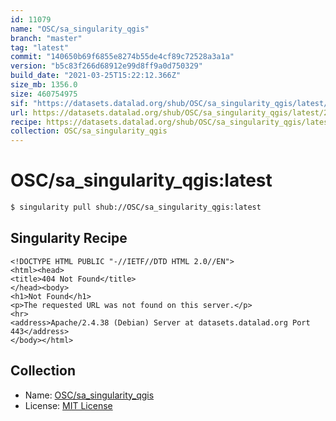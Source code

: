 ```yaml
---
id: 11079
name: "OSC/sa_singularity_qgis"
branch: "master"
tag: "latest"
commit: "140650b69f6855e8274b55de4cf89c72528a3a1a"
version: "b5c83f266d68912e99d8ff9a0d750329"
build_date: "2021-03-25T15:22:12.366Z"
size_mb: 1356.0
size: 460754975
sif: "https://datasets.datalad.org/shub/OSC/sa_singularity_qgis/latest/2021-03-25-140650b6-b5c83f26/b5c83f266d68912e99d8ff9a0d750329.sif"
url: https://datasets.datalad.org/shub/OSC/sa_singularity_qgis/latest/2021-03-25-140650b6-b5c83f26/
recipe: https://datasets.datalad.org/shub/OSC/sa_singularity_qgis/latest/2021-03-25-140650b6-b5c83f26/Singularity
collection: OSC/sa_singularity_qgis
---
```


# OSC/sa_singularity_qgis:latest

```bash
$ singularity pull shub://OSC/sa_singularity_qgis:latest
```

## Singularity Recipe

```singularity
<!DOCTYPE HTML PUBLIC "-//IETF//DTD HTML 2.0//EN">
<html><head>
<title>404 Not Found</title>
</head><body>
<h1>Not Found</h1>
<p>The requested URL was not found on this server.</p>
<hr>
<address>Apache/2.4.38 (Debian) Server at datasets.datalad.org Port 443</address>
</body></html>
```

## Collection

 - Name: [OSC/sa_singularity_qgis](https://github.com/OSC/sa_singularity_qgis)
 - License: [MIT License](https://api.github.com/licenses/mit)

